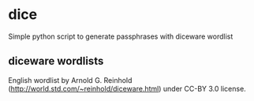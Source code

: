 # dice

Simple python script to generate passphrases with diceware wordlist


## diceware wordlists

English wordlist by Arnold G. Reinhold (http://world.std.com/~reinhold/diceware.html) under CC-BY 3.0 license.
